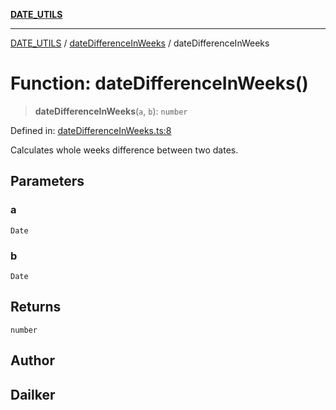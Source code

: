 [**DATE_UTILS**](../../README.md)

***

[DATE_UTILS](../../README.md) / [dateDifferenceInWeeks](../README.md) / dateDifferenceInWeeks

# Function: dateDifferenceInWeeks()

> **dateDifferenceInWeeks**(`a`, `b`): `number`

Defined in: [dateDifferenceInWeeks.ts:8](https://github.com/dailker/everyutil/blob/8aea75a123d1c8f9816646c45d1769cd1efa4eac/src/date/dateDifferenceInWeeks.ts#L8)

Calculates whole weeks difference between two dates.

## Parameters

### a

`Date`

### b

`Date`

## Returns

`number`

## Author

## Dailker
